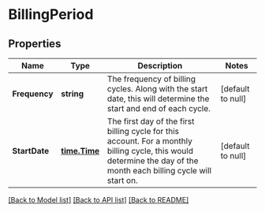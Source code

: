 # BillingPeriod

## Properties
Name | Type | Description | Notes
------------ | ------------- | ------------- | -------------
**Frequency** | **string** | The frequency of billing cycles. Along with the start date, this will determine the start and end of each cycle.  | [default to null]
**StartDate** | [**time.Time**](time.Time.md) | The first day of the first billing cycle for this account. For a monthly billing cycle, this would determine the day of the month each billing cycle will start on.  | [default to null]

[[Back to Model list]](../README.md#documentation-for-models) [[Back to API list]](../README.md#documentation-for-api-endpoints) [[Back to README]](../README.md)

